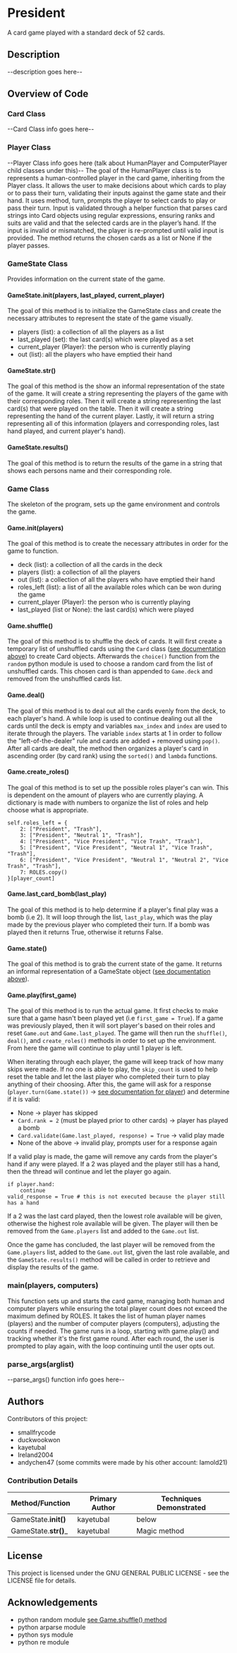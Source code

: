 # President
A card game played with a standard deck of 52 cards.

## Description
--description goes here--

## Overview of Code
### Card Class
--Card Class info goes here--

### Player Class
--Player Class info goes here (talk about HumanPlayer and ComputerPlayer child classes under this)--
The goal of the HumanPlayer class is to represents a human-controlled player in the card game, inheriting from the Player class. 
It allows the user to make decisions about which cards to play or to pass their turn, validating their inputs against the game state and their hand. 
It uses method, turn, prompts the player to select cards to play or pass their turn. 
Input is validated through a helper function that parses card strings into Card objects using regular expressions, ensuring ranks and suits are valid and that the selected cards are in the player’s hand. 
If the input is invalid or mismatched, the player is re-prompted until valid input is provided. 
The method returns the chosen cards as a list or None if the player passes.


### GameState Class
Provides information on the current state of the game.

#### GameState.__init__(players, last_played, current_player)
The goal of this method is to initialize the GameState class and create the necessary attributes to represent the state of the game visually.
- players (list): a collection of all the players as a list
- last_played (set): the last card(s) which were played as a set
- current_player (Player): the person who is currently playing
- out (list): all the players who have emptied their hand

#### GameState.__str__()
The goal of this method is the show an informal representation of the state of the game. It will create a string representing the players of the game with their corresponding roles. Then it will create a string representing the last card(s) that were played on the table. Then it will create a string representing the hand of the current player. Lastly, it will return a string representing all of this information (players and corresponding roles, last hand played, and current player's hand).

#### GameState.results()
The goal of this method is to return the results of the game in a string that shows each persons name and their corresponding role. 

### Game Class
The skeleton of the program, sets up the game environment and controls the game.

#### Game.__init__(players)
The goal of this method is to create the necessary attributes in order for the game to function.
- deck (list): a collection of all the cards in the deck
- players (list): a collection of all the players
- out (list): a collection of all the players who have emptied their hand
- roles_left (list): a list of all the available roles which can be won during the game
- current_player (Player): the person who is currently playing
- last_played (list or None): the last card(s) which were played

#### Game.shuffle()
The goal of this method is to shuffle the deck of cards. It will first create a temporary list of unshuffled cards using the `Card` class ([see documentation above](#card-class)) to create Card objects. Afterwards the `choice()` function from the `random` python module is used to choose a random card from the list of unshuffled cards. This chosen card is than appended to `Game.deck` and removed from the unshuffled cards list.

#### Game.deal()
The goal of this method is to deal out all the cards evenly from the deck, to each player's hand. A while loop is used to continue dealing out all the cards until the deck is empty and variables `max_index` and `index` are used to iterate through the players. The variable `index` starts at 1 in order to follow the "left-of-the-dealer" rule and cards are added + removed using `pop()`. After all cards are dealt, the method then organizes a player's card in ascending order (by card rank) using the `sorted()` and `lambda` functions.

#### Game.create_roles()
The goal of this method is to set up the possible roles player's can win. This is dependent on the amount of players who are currently playing. A dictionary is made with numbers to organize the list of roles and help choose what is appropriate.
```
self.roles_left = {
    2: ["President", "Trash"],
    3: ["President", "Neutral 1", "Trash"],
    4: ["President", "Vice President", "Vice Trash", "Trash"],
    5: ["President", "Vice President", "Neutral 1", "Vice Trash", "Trash"],
    6: ["President", "Vice President", "Neutral 1", "Neutral 2", "Vice Trash", "Trash"],
    7: ROLES.copy()
}[player_count]
```

#### Game.last_card_bomb(last_play)
The goal of this method is to help determine if a player's final play was a bomb (i.e 2). It will loop through the list, `last_play`, which was the play made by the previous player who completed their turn. If a bomb was played then it returns True, otherwise it returns False.

#### Game.state()
The goal of this method is to grab the current state of the game. It returns an informal representation of a GameState object ([see documentation above](#gamestate-class)).

#### Game.play(first_game)
The goal of this method is to run the actual game. It first checks to make sure that a game hasn't been played yet (i.e `first_game = True`). If a game was previously played, then it will sort player's based on their roles and reset `Game.out` and `Game.last_played`. The game will then run the `shuffle()`, `deal()`, and `create_roles()` methods in order to set up the environment. From here the game will continue to play until 1 player is left.

When iterating through each player, the game will keep track of how many skips were made. If no one is able to play, the `skip_count` is used to help reset the table and let the last player who completed their turn to play anything of their choosing. After this, the game will ask for a response (`player.turn(Game.state())` -> [see documentation for player](#player-class)) and determine if it is valid:
- None -> player has skipped
- `Card.rank = 2` (must be played prior to other cards) -> player has played a bomb
- `Card.validate(Game.last_played, response) = True` -> valid play made
- None of the above -> invalid play, prompts user for a response again

If a valid play is made, the game will remove any cards from the player's hand if any were played. If a 2 was played and the player still has a hand, then the thread will continue and let the player go again.
```
if player.hand:
    continue
valid_response = True # this is not executed because the player still has a hand
```

If a 2 was the last card played, then the lowest role available will be given, otherwise the highest role available will be given. The player will then be removed from the `Game.players` list and added to the `Game.out` list.

Once the game has concluded, the last player will be removed from the `Game.players` list, added to the `Game.out` list, given the last role available, and the `GameState.results()` method will be called in order to retrieve and display the results of the game.

### main(players, computers)
This function sets up and starts the card game, managing both human and computer players while ensuring the total player count does not exceed the maximum defined by ROLES. 
It takes the list of human player names (players) and the number of computer players (computers), adjusting the counts if needed. The game runs in a loop, starting with game.play() and tracking whether it's the first game round. 
After each round, the user is prompted to play again, with the loop continuing until the user opts out.

### parse_args(arglist)
--parse_args() function info goes here--

## Authors
Contributors of this project:
- smallfrycode
- duckwookwon
- kayetubal
- Ireland2004
- andychen47 (some commits were made by his other account: Iamold21)

### Contribution Details
| Method/Function | Primary Author | Techniques Demonstrated |
| --------------- | -------------- | ----------------------- |
|     GameState.__init()__      |      kayetubal      |          below          |
|    GameState.__str()___       |    kayetubal    |    Magic method    |

## License
This project is licensed under the GNU GENERAL PUBLIC LICENSE - see the LICENSE file for details.

## Acknowledgements
- python random module [see Game.shuffle() method](#gameshuffle)
- python arparse module
- python sys module
- python re module
